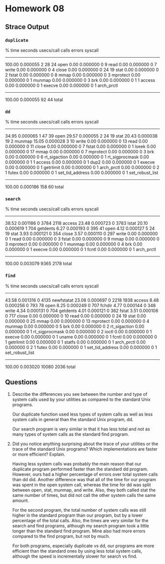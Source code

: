 Homework 08
===========

## Strace Output

### `duplicate`

% time     seconds  usecs/call     calls    errors syscall
------ ----------- ----------- --------- --------- ----------------
100.00    0.000055           2        28        24 open
  0.00    0.000000           0         9           read
  0.00    0.000000           0         7           write
  0.00    0.000000           0         4           close
  0.00    0.000000           0        24        19 stat
  0.00    0.000000           0         2           fstat
  0.00    0.000000           0         8           mmap
  0.00    0.000000           0         3           mprotect
  0.00    0.000000           0         1           munmap
  0.00    0.000000           0         3           brk
  0.00    0.000000           0         1         1 access
  0.00    0.000000           0         1           execve
  0.00    0.000000           0         1           arch_prctl
------ ----------- ----------- --------- --------- ----------------
100.00    0.000055                    92        44 total

### `dd`

% time     seconds  usecs/call     calls    errors syscall
------ ----------- ----------- --------- --------- ----------------
 34.95    0.000065           1        47        39 open
 29.57    0.000055           2        24        19 stat
 20.43    0.000038          19         2           munmap
 15.05    0.000028           3        10           write
  0.00    0.000000           0        13           read
  0.00    0.000000           0        11           close
  0.00    0.000000           0         7           fstat
  0.00    0.000000           0         1           lseek
  0.00    0.000000           0        17           mmap
  0.00    0.000000           0         7           mprotect
  0.00    0.000000           0         3           brk
  0.00    0.000000           0         6           rt_sigaction
  0.00    0.000000           0         1           rt_sigprocmask
  0.00    0.000000           0         1         1 access
  0.00    0.000000           0         1           dup2
  0.00    0.000000           0         1           execve
  0.00    0.000000           0         1           getrlimit
  0.00    0.000000           0         1           arch_prctl
  0.00    0.000000           0         2         1 futex
  0.00    0.000000           0         1           set_tid_address
  0.00    0.000000           0         1           set_robust_list
------ ----------- ----------- --------- --------- ----------------
100.00    0.000186                   158        60 total

### `search`

% time     seconds  usecs/call     calls    errors syscall
------ ----------- ----------- --------- --------- ----------------
 38.52    0.001186           0      3784      2118 access
 23.48    0.000723           0      3783           lstat
 20.10    0.000619           1       704           getdents
  6.27    0.000193           0       395        41 open
  4.12    0.000127           5        24        19 stat
  3.93    0.000121           0       354           close
  3.57    0.000110           0       297           write
  0.00    0.000000           0         1           read
  0.00    0.000000           0         3           fstat
  0.00    0.000000           0         9           mmap
  0.00    0.000000           0         3           mprotect
  0.00    0.000000           0         1           munmap
  0.00    0.000000           0         4           brk
  0.00    0.000000           0         1           execve
  0.00    0.000000           0         1           fcntl
  0.00    0.000000           0         1           arch_prctl
------ ----------- ----------- --------- --------- ----------------
100.00    0.003079                  9365      2178 total

### `find`

% time     seconds  usecs/call     calls    errors syscall
------ ----------- ----------- --------- --------- ----------------
 43.58    0.001316           0      4135           newfstatat
 23.08    0.000697           0      2218      1938 access
  8.48    0.000256           0       793        78 open
  8.25    0.000249           0       707           fchdir
  4.77    0.000144           0       348           write
  4.34    0.000131           0       704           getdents
  4.01    0.000121           0       362           fstat
  3.51    0.000106           0       717           close
  0.00    0.000000           0        10           read
  0.00    0.000000           0        24        19 stat
  0.00    0.000000           0        25           mmap
  0.00    0.000000           0        13           mprotect
  0.00    0.000000           0         4           munmap
  0.00    0.000000           0         5           brk
  0.00    0.000000           0         2           rt_sigaction
  0.00    0.000000           0         1           rt_sigprocmask
  0.00    0.000000           0         2           ioctl
  0.00    0.000000           0         1           execve
  0.00    0.000000           0         1           uname
  0.00    0.000000           0         1           fcntl
  0.00    0.000000           0         1           getrlimit
  0.00    0.000000           0         1           statfs
  0.00    0.000000           0         1           arch_prctl
  0.00    0.000000           0         2         1 futex
  0.00    0.000000           0         1           set_tid_address
  0.00    0.000000           0         1           set_robust_list
------ ----------- ----------- --------- --------- ----------------
100.00    0.003020                 10080      2036 total

## Questions

1. Describe the differences you see between the number and type of system calls
   used by your utilities as compared to the standard Unix programs.

   Our duplicate function used less types of system calls as well as less system
   calls in general than the standard Unix program, dd.

   Our search program is very similar in that it has less total and not as many
   types of system calls as the standard find program.

2. Did you notice anything surprising about the trace of your utilities or the
   trace of the standard Unix programs? Which implementations are faster or
   more efficient?  Explain.

   Having less system calls was probably the main reason that our duplicate
   program performed faster than the standard dd program. However, ours had a
   higher percentage of errors over total system calls than dd did. Another
   difference was that all of the time for our program was spent in the open
   system call, whereas the time for dd was split between open, stat, munmap,
   and write. Also, they both called stat the same number of times, but did not
   call the other system calls the same amount.

   For the second program, the total number of system calls was still higher in
   the standard program than our program, but by a lower percentage of the total
   calls. Also, the times are very similar for the search and find programs,
   although my search program took a little longer than the standard find
   program. Mine also had more errors compared to the find program, but not by
   much.

   For both programs, especially duplicate vs dd, our programs are more
   efficient than the standard ones by using less total system calls, although
   the speed is incrementally slower for search vs find.

